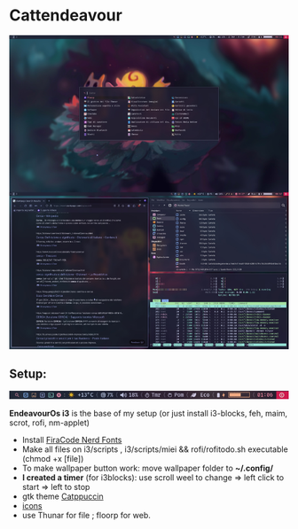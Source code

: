 # Cattendeavour
![Desktop](rofi_foto.jpg)
## Setup:
![Desktop](barra.png)

**EndeavourOs i3** is the base of my setup (or just install i3-blocks, feh, maim, scrot, rofi, nm-applet)
* Install [FiraCode Nerd Fonts](https://www.nerdfonts.com/font-downloads)
* Make all files on i3/scripts , i3/scripts/miei && rofi/rofitodo.sh executable (chmod +x [file])
* To make wallpaper button work: move wallpaper folder to **~/.config/**
* **I created a timer** (for i3blocks): use scroll weel to change => left click to start => left to stop
* gtk theme [Catppuccin](https://aur.archlinux.org/packages/catppuccin-gtk-theme-mocha)
* [icons](https://github.com/ljmill/catppuccin-icons)
* use Thunar for file ; floorp for web.
